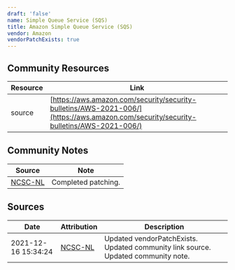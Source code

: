 ```yaml
---
draft: 'false'
name: Simple Queue Service (SQS)
title: Amazon Simple Queue Service (SQS)
vendor: Amazon
vendorPatchExists: true
---
```



## Community Resources
| Resource | Link |
| --- | --- |
| source | [https://aws.amazon.com/security/security-bulletins/AWS-2021-006/](https://aws.amazon.com/security/security-bulletins/AWS-2021-006/) |

## Community Notes
| Source | Note |
| --- | --- |
| [NCSC-NL](https://github.com/NCSC-NL/log4shell/blob/main/software/README.md) | Completed patching. |

## Sources
| Date | Attribution | Description |
| --- | --- | --- |
| 2021-12-16 15:34:24 | [NCSC-NL](https://github.com/NCSC-NL/log4shell/blob/main/software/README.md) | Updated vendorPatchExists. Updated community link source. Updated community note.  |
